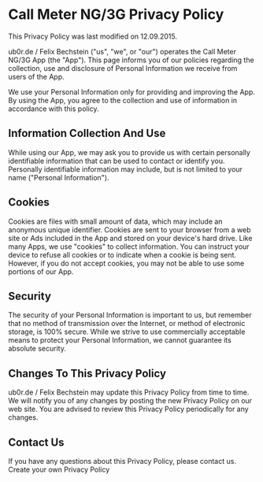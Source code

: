# Call Meter NG/3G Privacy Policy

This Privacy Policy was last modified on 12.09.2015.

ub0r.de / Felix Bechstein ("us", "we", or "our") operates the Call Meter NG/3G App (the "App").
This page informs you of our policies regarding the collection,
use and disclosure of Personal Information we receive from users of the App.

We use your Personal Information only for providing and improving the App.
By using the App, you agree to the collection and use of information in accordance with this policy.

## Information Collection And Use

While using our App, we may ask you to provide us with certain personally identifiable
information that can be used to contact or identify you.
Personally identifiable information may include, but is not limited to your name ("Personal Information").

## Cookies

Cookies are files with small amount of data, which may include an anonymous unique identifier.
Cookies are sent to your browser from a web site or Ads included in the App and stored on your device's hard drive.
Like many Apps, we use "cookies" to collect information. You can instruct your device to refuse
all cookies or to indicate when a cookie is being sent. However, if you do not accept cookies, you
may not be able to use some portions of our App.

## Security
The security of your Personal Information is important to us, but remember that no method of
transmission over the Internet, or method of electronic storage, is 100% secure. While we strive to
use commercially acceptable means to protect your Personal Information, we cannot guarantee
its absolute security.

## Changes To This Privacy Policy
ub0r.de / Felix Bechstein may update this Privacy Policy from time to time. We will notify
you of any changes by posting the new Privacy Policy on our web site. You are advised to review this
Privacy Policy periodically for any changes.

## Contact Us

If you have any questions about this Privacy Policy, please contact us.
Create your own Privacy Policy
